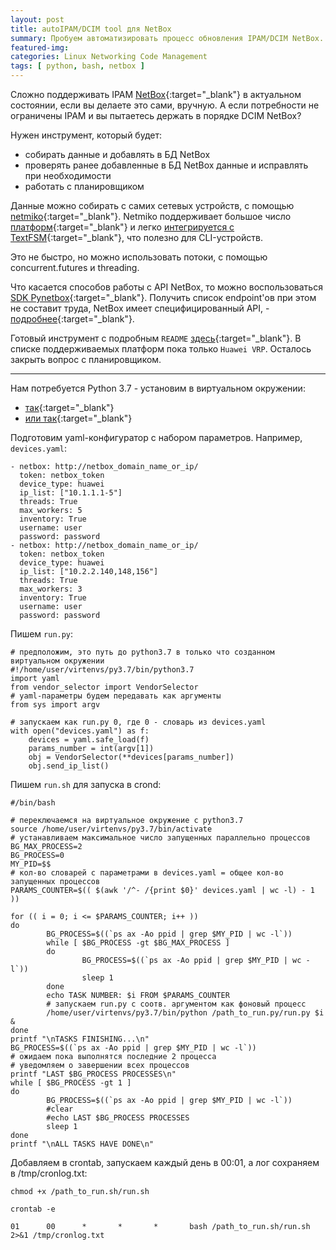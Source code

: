 ```yaml
---
layout: post
title: autoIPAM/DCIM tool для NetBox
summary: Пробуем автоматизировать процесс обновления IPAM/DCIM NetBox.
featured-img:
categories: Linux Networking Code Management
tags: [ python, bash, netbox ]
---
```

Сложно поддерживать IPAM [NetBox](https://github.com/netbox-community/netbox){:target="_blank"} в актуальном состоянии, если вы делаете это сами, вручную.
А если потребности не ограничены IPAM и вы пытаетесь держать в порядке DCIM NetBox?

Нужен инструмент, который будет:
- собирать данные и добавлять в БД NetBox
- проверять ранее добавленные в БД NetBox данные и исправлять при необходимости
- работать с планировщиком

Данные можно собирать с самих сетевых устройств, с помощью [netmiko](https://github.com/ktbyers/netmiko){:target="_blank"}.
Netmiko поддерживает большое число [платформ](https://ktbyers.github.io/netmiko/PLATFORMS.html){:target="_blank"} и легко [интегрируется с TextFSM](https://pynet.twb-tech.com/blog/automation/netmiko-textfsm.html){:target="_blank"}, что полезно для CLI-устройств.

Это не быстро, но можно использовать потоки, с помощью concurrent.futures и threading.

Что касается способов работы с API NetBox, то можно воспользоваться [SDK Pynetbox](https://github.com/digitalocean/pynetbox){:target="_blank"}.
Получить список endpoint'ов при этом не составит труда, NetBox имеет специфицированный API,  - [подробнее](https://linkmeup.ru/blog/530.html#POSTMAN){:target="_blank"}.

Готовый инструмент с подробным `README` [здесь](https://github.com/netdotwork/netbox_resolver){:target="_blank"}.
В списке поддерживаемых платформ пока только `Huawei VRP`.
Осталось закрыть вопрос с планировщиком.

- - -

Нам потребуется Python 3.7 - установим в виртуальном окружении:
- [так](https://github.com/netdotwork/pyneng-my-exercises/blob/master/virtualenv_python.md){:target="_blank"}
- [или так](https://pyneng.github.io/docs/venv/){:target="_blank"}

Подготовим yaml-конфигуратор с набором параметров. Например, `devices.yaml`:

```
- netbox: http://netbox_domain_name_or_ip/
  token: netbox_token
  device_type: huawei
  ip_list: ["10.1.1.1-5"]
  threads: True
  max_workers: 5
  inventory: True
  username: user
  password: password
- netbox: http://netbox_domain_name_or_ip/
  token: netbox_token
  device_type: huawei
  ip_list: ["10.2.2.140,148,156"]
  threads: True
  max_workers: 3
  inventory: True
  username: user
  password: password
```

Пишем `run.py`:
```
# предположим, это путь до python3.7 в только что созданном виртуальном окружении
#!/home/user/virtenvs/py3.7/bin/python3.7
import yaml
from vendor_selector import VendorSelector
# yaml-параметры будем передавать как аргументы
from sys import argv

# запускаем как run.py 0, где 0 - словарь из devices.yaml
with open("devices.yaml") as f:
    devices = yaml.safe_load(f)
    params_number = int(argv[1])
    obj = VendorSelector(**devices[params_number])
    obj.send_ip_list()

```

Пишем `run.sh` для запуска в crond:

```
#/bin/bash

# переключаемся на виртуальное окружение с python3.7
source /home/user/virtenvs/py3.7/bin/activate
# устанавливаем максимальное число запущенных параллельно процессов
BG_MAX_PROCESS=2
BG_PROCESS=0
MY_PID=$$
# кол-во словарей с параметрами в devices.yaml = общее кол-во запущенных процессов
PARAMS_COUNTER=$(( $(awk '/^- /{print $0}' devices.yaml | wc -l) - 1 ))

for (( i = 0; i <= $PARAMS_COUNTER; i++ ))
do
        BG_PROCESS=$((`ps ax -Ao ppid | grep $MY_PID | wc -l`))
        while [ $BG_PROCESS -gt $BG_MAX_PROCESS ]
        do
                BG_PROCESS=$((`ps ax -Ao ppid | grep $MY_PID | wc -l`))
                sleep 1
        done
        echo TASK NUMBER: $i FROM $PARAMS_COUNTER
		# запускаем run.py с соотв. аргументом как фоновый процесс
        /home/user/virtenvs/py3.7/bin/python /path_to_run.py/run.py $i &
done
printf "\nTASKS FINISHING...\n"
BG_PROCESS=$((`ps ax -Ao ppid | grep $MY_PID | wc -l`))
# ожидаем пока выполнятся последние 2 процесса
# уведомляем о завершении всех процессов
printf "LAST $BG_PROCESS PROCESSES\n"
while [ $BG_PROCESS -gt 1 ]
do
        BG_PROCESS=$((`ps ax -Ao ppid | grep $MY_PID | wc -l`))
        #clear
        #echo LAST $BG_PROCESS PROCESSES
        sleep 1
done
printf "\nALL TASKS HAVE DONE\n"
```

Добавляем в crontab, запускаем каждый день в 00:01, а лог сохраняем в /tmp/cronlog.txt:

`chmod +x /path_to_run.sh/run.sh`

`crontab -e`

`01      00      *       *       *       bash /path_to_run.sh/run.sh 2>&1 /tmp/cronlog.txt`

